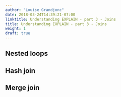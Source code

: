 ```yaml
---
author: "Louise Grandjonc"
date: 2018-03-24T14:39:21-07:00
linktitle: Understanding EXPLAIN - part 3 - Joins
title: Understanding EXPLAIN - part 3 - Joins
weight: 1
draft: true
---
```





## Nested loops

## Hash join

## Merge join
